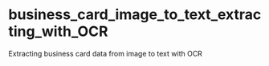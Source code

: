 # business_card_image_to_text_extracting_with_OCR
Extracting business card data from image to text with OCR
